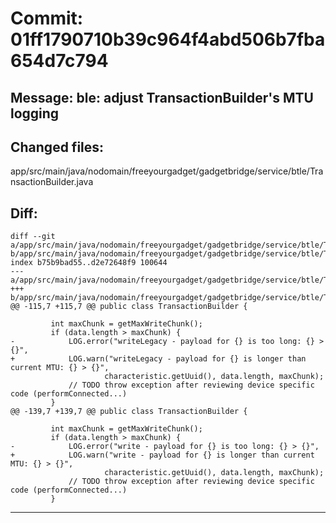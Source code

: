 # Commit: 01ff1790710b39c964f4abd506b7fba654d7c794
## Message: ble: adjust TransactionBuilder's MTU logging
## Changed files:
app/src/main/java/nodomain/freeyourgadget/gadgetbridge/service/btle/TransactionBuilder.java

## Diff:
```
diff --git a/app/src/main/java/nodomain/freeyourgadget/gadgetbridge/service/btle/TransactionBuilder.java b/app/src/main/java/nodomain/freeyourgadget/gadgetbridge/service/btle/TransactionBuilder.java
index b75b9bad55..d2e72648f9 100644
--- a/app/src/main/java/nodomain/freeyourgadget/gadgetbridge/service/btle/TransactionBuilder.java
+++ b/app/src/main/java/nodomain/freeyourgadget/gadgetbridge/service/btle/TransactionBuilder.java
@@ -115,7 +115,7 @@ public class TransactionBuilder {
 
         int maxChunk = getMaxWriteChunk();
         if (data.length > maxChunk) {
-            LOG.error("writeLegacy - payload for {} is too long: {} > {}",
+            LOG.warn("writeLegacy - payload for {} is longer than current MTU: {} > {}",
                     characteristic.getUuid(), data.length, maxChunk);
             // TODO throw exception after reviewing device specific code (performConnected...)
         }
@@ -139,7 +139,7 @@ public class TransactionBuilder {
 
         int maxChunk = getMaxWriteChunk();
         if (data.length > maxChunk) {
-            LOG.error("write - payload for {} is too long: {} > {}",
+            LOG.warn("write - payload for {} is longer than current MTU: {} > {}",
                     characteristic.getUuid(), data.length, maxChunk);
             // TODO throw exception after reviewing device specific code (performConnected...)
         }
```
-----------------------------------
